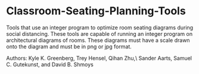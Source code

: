 # Classroom-Seating-Planning-Tools
Tools that use an integer program to optimize room seating diagrams during social distancing.
These tools are capable of running an integer program on architectural diagrams of rooms.
These diagrams must have a scale drawn onto the diagram and must be in png or jpg format.

Authors: Kyle K. Greenberg, Trey Hensel, Qihan Zhu,\\ Sander Aarts, Samuel C. Gutekunst, and David B. Shmoys
